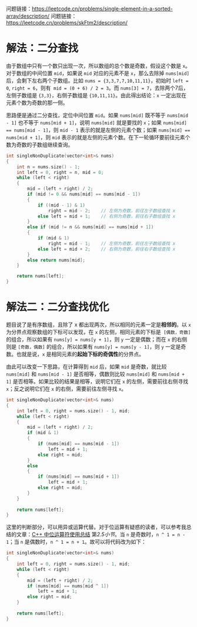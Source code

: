 问题链接：https://leetcode.cn/problems/single-element-in-a-sorted-array/description/
问题链接：https://leetcode.cn/problems/skFtm2/description/

# 解法：二分查找

由于数组中只有一个数只出现一次，所以数组的总个数是奇数，假设这个数是 `x`。对于数组的中间位置 `mid`，如果说 `mid` 对应的元素不是 `x`，那么去除掉 `nums[mid]` 后，会剩下左右两个子数组。比如 `nums = {3,3,7,7,10,11,11}`，初始时 `left = 0`, `right = 6`，则有` mid = (0 + 6) / 2 = 3`。而 `nums[3] = 7`，去除两个7后，左侧子数组是 `{3,3}`，右侧子数组是 `{10,11,11}`。由此得出结论：`x` 一定出现在元素个数为奇数的那一侧。

思路便是通过二分查找，定位中间位置 `mid`。如果 `nums[mid]` 既不等于 `nums[mid - 1]` 也不等于 `nums[mid + 1]`，说明 `nums[mid]` 就是要找的 `x`；如果 `nums[mid] == nums[mid - 1]`，则 `mid - 1` 表示的就是左侧的元素个数；如果 `nums[mid] == nums[mid + 1]`，则 `mid` 表示的就是左侧的元素个数。在下一轮循环要前往元素个数为奇数的子数组继续查询。


```cpp
int singleNonDuplicate(vector<int>& nums)
{
    int n = nums.size() - 1;
    int left = 0, right = n, mid = 0;
    while (left < right)
    {
        mid = (left + right) / 2;
        if (mid != 0 && nums[mid] == nums[mid - 1])
        {
            if ((mid - 1) & 1)  
                right = mid - 2;    // 左侧为奇数，前往左子数组查找 x
            else left = mid + 1;    // 右侧为奇数，前往右子数组查找 x
        }
        else if (mid != n && nums[mid] == nums[mid + 1])
        {
            if (mid & 1)
                right = mid - 1;    // 左侧为奇数，前往左子数组查找 x
            else left = mid + 2;    // 右侧为奇数，前往右子数组查找 x
        }
        else return nums[mid];
    }

    return nums[left];
}
```

# 解法二：二分查找优化

题目说了是有序数组，且除了 x 都出现两次，所以相同的元素一定是**相邻的**。以 `x` 为分界点观察数组的下标可以发现，在 `x` 的左侧，相同元素的下标是` [偶数，奇数]` 的组合，所以如果有 `nums[y] = nums[y + 1]`，则 `y` 一定是偶数；而在 `x` 的右侧则是 `[奇数，偶数]` 的组合，所以如果有 `nums[y] = nums[y - 1]`，则 `y` 一定是奇数。也就是说，`x` 是相同元素的**起始下标的奇偶性**的分界点。

由此可以改变一下思路，在计算得到 `mid` 后，如果 `mid` 是奇数，就比较 `nums[mid]` 和 `nums[mid - 1]` 是否相等，偶数则比较 `nums[mid]` 和 `nums[mid + 1]` 是否相等。如果比较的结果是相等，说明它们在 `x` 的左侧，需要前往右侧寻找 `x`；反之说明它们在 `x` 的右侧，需要前往左侧寻找 `x`。

```cpp
int singleNonDuplicate(vector<int>& nums)
{
    int left = 0, right = nums.size() - 1, mid;
    while (left < right)
    {
        mid = (left + right) / 2;
        if (mid & 1)
        {
            if (nums[mid] == nums[mid - 1])
                left = mid + 1;
            else right = mid;
        }
        else 
        {
            if (nums[mid] == nums[mid + 1])
                left = mid + 1;
            else right = mid;
        } 
    }
    
    return nums[left];
}
```

这里的判断部分，可以用异或运算代替。对于位运算有疑惑的读者，可以参考我总结的文章：[C++ 中位运算符使用总结](https://github.com/SakuraMayAi/Tricks-of-Programming/edit/main/C%2B%2B/C%2B%2B%20%E4%B8%AD%E4%BD%8D%E8%BF%90%E7%AE%97%E7%AC%A6%E4%BD%BF%E7%94%A8%E6%80%BB%E7%BB%93.md) 第*2.5小节*。当 `n` 是奇数时，`n ^ 1 = n - 1`；当 `n` 是偶数时，`n ^ 1 = n + 1`。故可以将代码改为如下：

```cpp
int singleNonDuplicate(vector<int>& nums)
{
    int left = 0, right = nums.size() - 1, mid;
    while (left < right)
    {
        mid = (left + right) / 2;
        if (nums[mid] == nums[mid ^ 1])
            left = mid + 1;
        else right = mid;
    }
    
    return nums[left];
}
```
